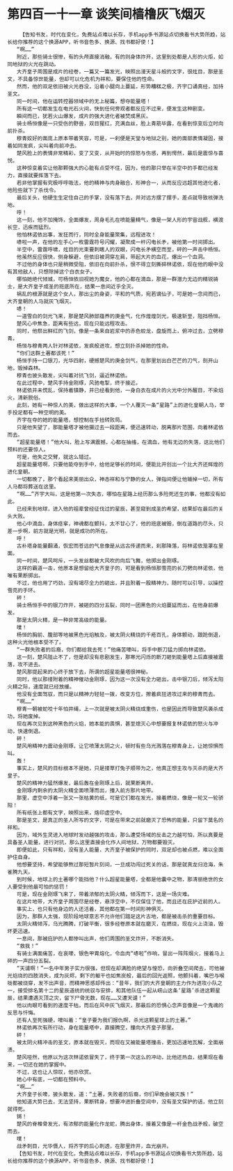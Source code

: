 # 第四百一十一章 谈笑间樯橹灰飞烟灭
        【告知书友，时代在变化，免费站点难以长存，手机app多书源站点切换看书大势所趋，站长给你推荐的这个换源APP，听书音色多、换源、找书都好使！】
       “啊……”
       附近，那些骑士很惨，有的头颅直接消融，有的则身体炸开，这里到处都是人形的火炬，如同地狱的火光在跳动。
       大齐皇子周围是成片的经卷，一篇又一篇发光，映照出漫天星斗般的文字，很炫目，那是圣文，不具备惊世能量，但却可以化危机为祥和，要保住他的性命。
       然而，他的双足依旧被火光吞没，沿着小腿向上蔓延，形势糟糕之极，齐宇口诵真经，加持圣文。
       同一时间，他在运转控器领域中的无上秘篇，想夺能量塔！
       所有这一切都发生在电光石火间，快到任何旁观者都反应不过来，便发生这种剧变。
       瞬间而已，犹若火山爆发，成片的强大进化者被焚成黑灰。
       骑士杨恒像是一只受伤的野兽，双目猩红，充满血丝，脸上青筋毕露，在看到惊变后立时向前扑杀。
       穆青姣好的面庞上原本带着笑容，可是，一刹便是天堂与地狱之别，她的面部表情凝固，接着如同发疯，尖叫着向前冲去。
       楚风脸上的表情非常精彩，变了又变，从开始时的惊怒与伤感，再到愕然，最后是震惊与喜悦。
       这种惊变着实让他那颗强大的心脏有点受不住，因为，他的那只举在半空中的手都已经发力，直接就要挥落下去。
       若非他掌握有究极呼呼吸法，他的精神与肉身融合，形神合一，从而反应远超其他进化者，他险些就下了杀伐令。
       最后关头，他硬生生定住自己的手掌，没有落下去，并对远方摆了摆手，差点就导致核弹洗地。
       呼！
       这一刻，他不加掩饰，全面爆发，周身毛孔在喷能量精气，像是一架人形的宇宙战舰，横渡长空，迅疾而猛烈。
       他怕林诺依出事，发狂而行，同时全身能量聚集，远程进攻！
       哧啦一声，在他的左手心一枚雷霆符号闪耀，凝聚成一杆闪电长矛，被他第一时间掷出。
       半空中，雷霆呼啸，炫目的光束要刺瞎人的双眼，闪电长矛横空而至，砰的一声击中杨恒。
       他虽然反应很快，侧身躲避，但依旧被洞穿左肩，带起大片的血花，爆出一个血洞。
       不过他的身体也只是稍微受阻，依旧在向前扑杀，恨不得立刻撕碎林诺依，现在他的眼中没有其他敌人，只想除掉这个白衣女子。
       哪怕她绝代倾城，可杨恒依旧视她为魔女，他的心都在滴血，那是一群潜力无边的精锐骑士，是大齐皇子成圣的班底所在，结果一息间近乎全灭。
       祸乱的根源就是这个女人，那出尘的身姿，平和的气质，宛若谪仙子，可是她一念间而已，大齐皇朝的人马就灰飞烟灭。
       哧！
       一道雪白的剑光飞来，那是楚风肺部蕴养的庚金气，化作煌煌剑光，极速斩至，阻挡杨恒。
       楚风心中焦急，距离有些远，现在只能远程攻击。
       同时，他祭出鲜红的飞剑，像是一条来自岩浆中的赤色蛟龙，盘旋而上，俯冲过去，立劈穆青。
       杨恒与穆青两人针对林诺依，发疯般进攻，想立刻扑杀掉她的性命。
       “你们这群土著都该死！”
       杨恒手持一口银刀，光华四射，硬撼楚风的庚金剑气，在那里划出白芒芒的刀气，剖开山地，毁掉森林。
       穆青也披头散发，尖叫着对抗飞剑，逼近林诺依。
       在此过程中，楚风手持金刚琢，风驰电掣，终于接近。
       林诺依并未慌乱，保持着镇静，并已经看到他，一身白衣在成片的火光中分外醒目，不染焰火，清新脱俗。
       此刻，她有一种惊人的美，做出这样的大事，一个人覆灭一条“星路”上的进化皇朝人马，举手投足都有一种空明的美。
       齐宇在夺的她的能量塔，想控制在手扭转败局。
       只是他失望了，那能量塔才被他摄过去一段距离，便迅速转动，脱离那片范围，向着林诺依而去。
       “超星能量塔！”他大叫，脸上写满震撼，心都在抽搐，在滴血，他有无边的失落，这比他们预料的还要惊人。
       可是，他失之交臂，就这么错过。
       超星能量塔啊，只要他能夺到手中，给他足够长的时间，便能比开创出一个比大齐还辉煌的进化皇朝。
       一切都晚了，那个看起来美丽出众，神态祥和与宁静的女人，弹指间便让他输掉一切，所有人马都将葬送在这里。
       “啊……”齐宇大叫，这是他第一次失态，哪怕在星路上经历那么多险死还生的事，他都没有如此。
       已经来到地球，进入他的祖辈曾经征伐过的星辰，甚至窥到成圣的希望，结果却在最后的关头大败。
       他心中滴血，身体痉挛，神魂都在颤抖，太不甘心了，他的班底被毁，倒在道路的尽头，只差一步啊，前方就是光明，就是成功的所在。
       呼！
       古朴塔身能量翻涌，恢宏而苍远的气息像是从远古传递而来，刹那降落，将林诺依笼罩在里面。
       同一时间，楚风呵斥，一头发丝都被大风吹的向后飞舞，他掷出金刚琢。
       这样的霸道一击，他原本是想留给大齐皇子的，可是看到杨恒那雪亮的长刀劈向林诺依，他唯有果断掷出。
       不过，他也用了巧劲，没有竭尽全力的砸出，并且附着一股精神力，随时可以引导，以操控雪亮的手环。
       砰！
       骑士杨恒手中的银刀炸开，被砸的四分五裂，同时一团黑色的火焰蔓延而出，在他身前爆发。
       那是太阴火精，是一种非常高级的能量。
       噗！
       杨恒的胸前、腹部等地被黑色光焰触及，被太阴火精烧的千疮百孔，身体颤动，踉跄倒退，这种火光他根本受不了。
       “一群失败者的后裔，你们都给我去死！”他痛苦嚎叫，将手中断刀猛力掷向林诺依。
       这一刻，楚风阻止不了，但是却没有悲剧发生，那寒光闪烁的断刀砸到能量塔上后直接被震落，攻不进去。
       楚风那提起来的心终于放下去，所谓的超星能量塔很神秘。
       同时，他以那缕附着的精神催动金刚琢，因为这一次没有全力砸出，击中银刀后，倾泻太阳火精之际，速度就已经放缓。
       他没有全面驾驭，而只是以精神力轻轻一拨，改变方位，擦着疯狂进攻过来的穆青而去。
       “啊……”
       穆青一朝被蛇咬十年怕井绳，上一次就是被太阴火精烧成重伤，也是因此而导致楚风袭杀成功，将她废掉。
       现在再次见到这种黑色的火焰，她本能的畏惧，甚至熄灭心中想要报复林诺依的怒火与冲动，快速倒退。
       砰！
       楚风用精神力震动金刚琢，让它喷薄太阴之火，顿时有些乌光溅落在穆青身上，让她惊惧而叫。
       轰！
       事实上，楚风的目标根本不是她，只是搂草打兔子顺带为之，他真正想主攻与灭杀的是大齐皇子。
       楚风的精神力猛然爆发，最后轰在金刚琢上后，就果断离开。
       金刚琢内剩余的太阴火精全面喷薄而出，撞入前方那片地带。
       那里，虚空中浮着一张又一张枯黄的纸，可是它们都在发光，接着燃烧，像是一轮又一轮骄阳！
       所有纸张上都有文字，映照出来，烙印虚空中。
       那是圣文，是真正的圣人所写的文字，可是在带来之前就磨灭了恐怖的能量，只留下莫名的祥和。
       因为，域外生灵进入地球时发动越强的攻击，那么遭受场域的反击之力越可怕，所以真要是具备圣人能量，进行对抗，那么这里直接会化作人间地狱，万物都要毁灭。
       即便如此，只有祥和，没有圣人能量，大齐皇子被保护的同时，双足却也被点燃，难以全面护住自身。
       他想要坚持，希望能够熬过那短暂片刻间，一旦成功闯过死关的话，那是就真龙归沧海，朱雀腾九天。
       到时候，地球上的土著哪个能挡他？什么超星能量塔，全都是他囊中之物，那清丽绝世的女人要受到他最可怕的惩罚！
       可是，现在金刚琢飞来了，带着浓郁的太阴火精，倾泻而下，这是一场灾难。
       在这片地带，大齐皇子周围尽是经卷，悬浮空中，不仅保住了他，而且还在庇护近前的人。
       事实上，也只有他身边的人还活着，其他都在第一时间形神俱灭。
       因为，那群人太强，现阶段地球意志不允许他们踏足这片古地，都是被击杀的重要目标。
       太阴火精倾泻，乌光腾腾，打破平衡，很多经卷原本就在磨灭，在燃烧，现在火上浇油，毁坏更迅速。
       一息间，那被庇护的人都惨叫出声，他们周围的圣文炸开，不断消失。
       “救我！”
       有骑士满面痛苦，在哀嚎，银色甲胄熔化，令血肉“哧啦”作响，冒出一阵阵烟火，接着马上砰的一声四分五裂。
       “天谴啊！”一名中年男子实力很强，但现在却满脸的绝望与惶恐，向折叠空间爬去，可他被光焰烧的四肢消失，成为灰烬，剩下的躯干也如焦炭般，最后的回光返照，他颤抖着，嘴巴与喉咙都被烧穿，发不出声音，而精神思感却传出：“昔年，我们的大齐皇朝的主力作为进攻小队之一，接受排名第十二的星辰道统的统驭与安排，和其他队伍一起从崂山这条‘星路’杀进这颗星辰，结果遭遇灭顶之灾，留下尸骨无数，现在……又遭天谴！”
       他以肉眼可看到的速度干枯，而后在风中灰飞烟灭，那最后的恐惧心念声音像是一个鬼魂的反思与忏悔。
       还有人至死强硬，嚎叫着：“皇子要为我们报仇啊，杀光这颗星球上的土著。”
       林诺依再次有所行动，身在能量塔中，直接腾空，撞向大齐皇子那里。
       砰！
       被太阴火精冲击的圣文，原本就在毁灭，而现在又被能量塔撞击，更加迅速地瓦解，全面崩溃。
       楚风哑然，他原以为这次林诺依冒失了，终于第一次这么的冲动，比他还热血，结果现在看来，一切还在她的掌握中。
       不过，这也让人惊叹，他亦欣赏。
       她心中有底，一切都在预料中。
       “啊……”
       大齐皇子长嚎，披头散发，道：“土著，失败者的后裔，你们早晚会被灭族！”
       他知道大势已去，无法坚持，果断转身，想要冲进折叠空间中，没有圣文保护的话，他立刻就得死。
       锵！
       楚风的脊椎骨发光，有浓郁的能量化作龙蛇，腾出身体，接着又像是一杆金色战矛般，破空而去。
       噗！
       战矛刺目，光华慑人，将齐宇的后心刺透，在那里炸开，血光崩开。
       【告知书友，时代在变化，免费站点难以长存，手机app多书源站点切换看书大势所趋，站长给你推荐的这个换源APP，听书音色多、换源、找书都好使！】